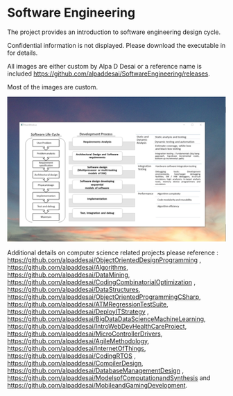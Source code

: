 # Software Engineering

The project provides an introduction to software engineering design cycle. 

Confidential information is not displayed. Please download the executable in for details. 

All images are either custom by Alpa D Desai or a reference name is included https://github.com/alpaddesai/SoftwareEngineering/releases.

Most of the images are custom.

![image](SoftwareDevelopmentCycle.png)


Additional details on computer science related projects please reference : https://github.com/alpaddesai/ObjectOrientedDesignProgramming , https://github.com/alpaddesai/Algorithms, https://github.com/alpaddesai/DataMining, https://github.com/alpaddesai/CodingCombinatorialOptimization , https://github.com/alpaddesai/DataStructures, https://github.com/alpaddesai/ObjectOrientedProgrammingCSharp, https://github.com/alpaddesai/ATMRegressionTestSuite, https://github.com/alpaddesai/DeployITStrategy , https://github.com/alpaddesai/BigDataDataScienceMachineLearning, https://github.com/alpaddesai/IntroWebDevHealthCareProject,  https://github.com/alpaddesai/MicroControllerDrivers, https://github.com/alpaddesai/AgileMethodology, https://github.com/alpaddesai/InternetOfThings,  https://github.com/alpaddesai/CodingRTOS , https://github.com/alpaddesai/CompilerDesign, https://github.com/alpaddesai/DatabaseManagementDesign , https://github.com/alpaddesai/ModelsofComputationandSynthesis and https://github.com/alpaddesai/MobileandGamingDevelopment.
